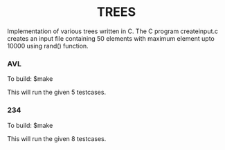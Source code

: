 <h1><center>TREES</center></h1>

Implementation of various trees written in C.
The C program createinput.c creates an input file 
containing 50 elements with maximum element upto 
10000 using rand() function.

<h3>AVL</h3>
To build: $make

This will run the given 5 testcases.

<h3>234</h3>
To build: $make

This will run the given 8 testcases.
